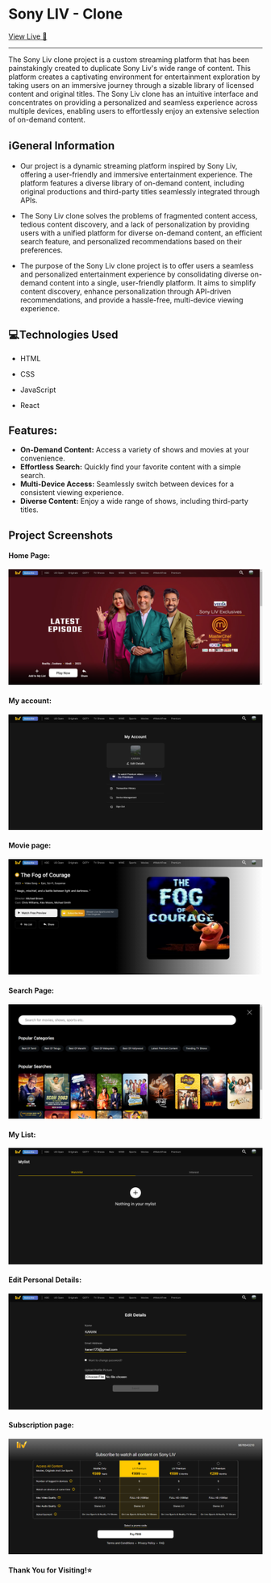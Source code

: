 <h1>Sony LIV - Clone</h1>
<a href='https://sony-liv-clone-coral.vercel.app/'>View Live 🚀</a>
<hr><p>The Sony Liv clone project is a custom streaming platform that has been painstakingly created to duplicate Sony Liv's wide range of content. This platform creates a captivating environment for entertainment exploration by taking users on an immersive journey through a sizable library of licensed content and original titles. The Sony Liv clone has an intuitive interface and concentrates on providing a personalized and seamless experience across multiple devices, enabling users to effortlessly enjoy an extensive selection of on-demand content.</p><h2>ℹ️General Information</h2>
<ul>
<li>Our project is a dynamic streaming platform inspired by Sony Liv, offering a user-friendly and immersive entertainment experience. The platform features a diverse library of on-demand content, including original productions and third-party titles seamlessly integrated through APIs.</li>
</ul><ul>
<li>The Sony Liv clone solves the problems of fragmented content access, tedious content discovery, and a lack of personalization by providing users with a unified platform for diverse on-demand content, an efficient search feature, and personalized recommendations based on their preferences.</li>
</ul><ul>
<li>The purpose of the Sony Liv clone project is to offer users a seamless and personalized entertainment experience by consolidating diverse on-demand content into a single, user-friendly platform. It aims to simplify content discovery, enhance personalization through API-driven recommendations, and provide a hassle-free, multi-device viewing experience.</li>
</ul><h2>💻Technologies Used</h2>
<ul>
<li>HTML</li>
</ul><ul>
<li>CSS</li>
</ul><ul>
<li>JavaScript</li>
</ul><ul>
<li>React</li>
</ul>
<h2>Features:</h2>
<ul>
<li><strong>On-Demand Content:</strong> Access a variety of shows and movies at your convenience.</li>
<li><strong>Effortless Search:</strong> Quickly find your favorite content with a simple search.</li>
<li><strong>Multi-Device Access:</strong> Seamlessly switch between devices for a consistent viewing experience.</li>
<li><strong>Diverse Content:</strong> Enjoy a wide range of shows, including third-party titles.</li>
</ul>
<h2>Project Screenshots</h2>
<h4>Home Page:</h4>
<img src='/public/Project Screenshots/Screenshot (64).png' />
<h4>My account:</h4>
<img src='/public/Project Screenshots/Screenshot (66).png' />
<h4>Movie page:</h4>
<img src='/public/Project Screenshots/Screenshot (68).png' />
<h4>Search Page:</h4>
<img src='/public/Project Screenshots/Screenshot (65).png' />
<h4>My List:</h4>
<img src='/public/Project Screenshots/Screenshot (69).png' />
<h4>Edit Personal Details:</h4>
<img src='/public/Project Screenshots/Screenshot (67).png' />
<h4>Subscription page:</h4>
<img src='/public/Project Screenshots/Screenshot (70).png' />
<h4>Thank You for Visiting!⭐</h4>
